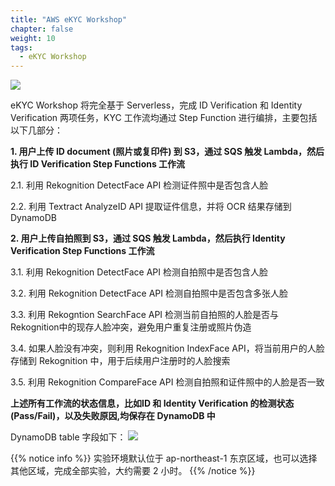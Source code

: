 ```yaml
---
title: "AWS eKYC Workshop"
chapter: false
weight: 10
tags:
  - eKYC Workshop
---
```


![](/images/eKYC/Architecture.png)

eKYC Workshop 将完全基于 Serverless，完成 ID Verification 和 Identity Verification 两项任务，KYC 工作流均通过 Step Function 进行编排，主要包括以下几部分：

 **1. 用户上传 ID document (照片或复印件) 到 S3，通过 SQS 触发 Lambda，然后执行 ID Verification Step Functions 工作流**
    
   2.1. 利用 Rekognition DetectFace API 检测证件照中是否包含人脸
   
   2.2. 利用 Textract AnalyzeID API 提取证件信息，并将 OCR 结果存储到 DynamoDB

 **2. 用户上传自拍照到 S3，通过 SQS 触发 Lambda，然后执行 Identity Verification Step Functions 工作流**
    
   3.1. 利用 Rekognition DetectFace API 检测自拍照中是否包含人脸

   3.2. 利用 Rekognition DetectFace API 检测自拍照中是否包含多张人脸

   3.3. 利用 Rekogntion SearchFace API 检测当前自拍照的人脸是否与Rekognition中的现存人脸冲突，避免用户重复注册或照片伪造
    
   3.4. 如果人脸没有冲突，则利用 Rekognition IndexFace API，将当前用户的人脸存储到 Rekognition 中，用于后续用户注册时的人脸搜索

   3.5. 利用 Rekognition CompareFace API 检测自拍照和证件照中的人脸是否一致

**上述所有工作流的状态信息，比如ID 和 Identity Verification 的检测状态(Pass/Fail)，以及失败原因,均保存在 DynamoDB 中**

DynamoDB table 字段如下： 
![](/images/eKYC/DDB.png)

{{% notice info %}}
实验环境默认位于 ap-northeast-1 东京区域，也可以选择其他区域，完成全部实验，大约需要 2 小时。
{{% /notice  %}}


